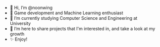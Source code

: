 - 👋 Hi, I’m @noonwing
- 👀 Game development and Machine Learning enthusiast
- 🌱 I’m currently studying Computer Science and Engineering at University
- 💞️ I’m here to share projects that I'm interested in, and take a look at my growth
- ✨ Enjoy!

<!---
noonwing/noonwing is a ✨ special ✨ repository because its `README.md` (this file) appears on your GitHub profile.
You can click the Preview link to take a look at your changes.
--->

